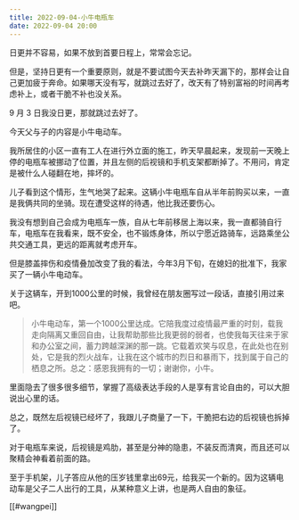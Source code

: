 ```yaml
---
title: 2022-09-04-小牛电瓶车
date: 2022-09-04 20:00
---
```

日更并不容易，如果不放到首要日程上，常常会忘记。

但是，坚持日更有一个重要原则，就是不要试图今天去补昨天漏下的，那样会让自己更加疲于奔命。如果哪天没有写，就跳过去好了，改天有了特别富裕的时间再考虑补上，或者干脆不补也没关系。

9 月 3 日我没日更，那就跳过去好了。

今天父与子的内容是小牛电动车。

我所居住的小区一直有工人在进行外立面的施工，昨天早晨起来，发现前一天晚上停的电瓶车被挪动了位置，并且左侧的后视镜和手机支架都断掉了。不用问，肯定是被什么人碰翻在地，摔坏的。

儿子看到这个情形，生气地哭了起来。这辆小牛电瓶车自从半年前购买以来，一直是我俩共同的坐骑。现在遭受这样的待遇，他比我还要伤心。

我没有想到自己会成为电瓶车一族，自从七年前移居上海以来，我一直都骑自行车，电瓶车在我看来，既不安全，也不锻炼身体，所以宁愿近路骑车，远路乘坐公共交通工具，更远的距离就考虑开车。

但是膝盖摔伤和疫情叠加改变了我的看法，今年3月下旬，在媳妇的批准下，我家买了一辆小牛电动车。

关于这辆车，开到1000公里的时候，我曾经在朋友圈写过一段话，直接引用过来吧。

> 小牛电动车，第一个1000公里达成。它陪我度过疫情最严重的时刻，载我走向隔离又重回自由，让我帮助那些比我更弱的弱者，也使我每天往来于家和办公室之间，蓄力跨越深渊的那一跳。它载着欢笑与叹息，在此处也在别处，它是我的烈火战车，让我在这个城市的烈日和暴雨下，找到属于自己的栖息之所。总之：感恩我拥有的一切；谢谢你，小牛。

里面隐去了很多很多细节，掌握了高级表达手段的人是享有言论自由的，可以大胆说出心里的话。

总之，既然左后视镜已经坏了，我跟儿子商量了一下，干脆把右边的后视镜也拆掉了。

对于电瓶车来说，后视镜是鸡肋，甚至是分神的隐患，不装反而清爽，而且还可以聚精会神看着前面的路。

至于手机架，儿子答应从他的压岁钱里拿出69元，给我买一个新的。因为这辆电动车是父子二人出行的工具，从某种意义上讲，也是两人自由的象征。

[[#wangpei]]